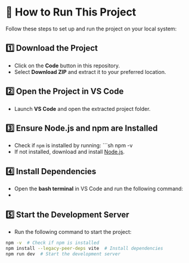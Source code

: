# 🚀 How to Run This Project  

Follow these steps to set up and run the project on your local system:  

## **1️⃣ Download the Project**  
- Click on the **Code** button in this repository.  
- Select **Download ZIP** and extract it to your preferred location.  

## **2️⃣ Open the Project in VS Code**  
- Launch **VS Code** and open the extracted project folder.  

## **3️⃣ Ensure Node.js and npm are Installed**  
- Check if `npm` is installed by running:  ```sh npm -v
- If not installed, download and install [Node.js](https://nodejs.org/).  

## **4️⃣ Install Dependencies**  
- Open the **bash terminal** in VS Code and run the following command:
-   

## **5️⃣ Start the Development Server**  
- Run the following command to start the project:  

```sh
npm -v  # Check if npm is installed  
npm install --legacy-peer-deps vite  # Install dependencies  
npm run dev  # Start the development server  
